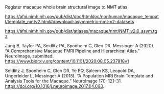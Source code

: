 Register macaque whole brain structural image to NMT atlas

https://afni.nimh.nih.gov/pub/dist/doc/htmldoc/nonhuman/macaque_tempatl/template_nmtv2.html#download-asymmetric-nmt-v2-datasets

https://afni.nimh.nih.gov/pub/dist/atlases/macaque/nmt/NMT_v2.0_asym.tgz

Jung B, Taylor PA, Seidlitz PA, Sponheim C, Glen DR, Messinger A (2020). “A Comprehensive Macaque FMRI Pipeline and Hierarchical Atlas.” NeuroImage, submitted. https://www.biorxiv.org/content/10.1101/2020.08.05.237818v1

Seidlitz J, Sponheim C, Glen DR, Ye FQ, Saleem KS, Leopold DA, Ungerleider L, Messinger A (2018). “A Population MRI Brain Template and Analysis Tools for the Macaque.” NeuroImage 170: 121–31. https://doi.org/10.1016/j.neuroimage.2017.04.063.

